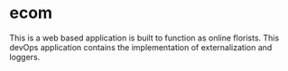 # ecom
This is a web based application is built to function as online florists.
This devOps application contains the implementation of externalization and loggers.
